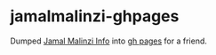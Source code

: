 jamalmalinzi-ghpages
====================

Dumped [Jamal Malinzi Info](http://www.jamalmalinzi.com) into [gh pages](http://jakl.github.io/jamalmalinzi-ghpages/) for a friend.

